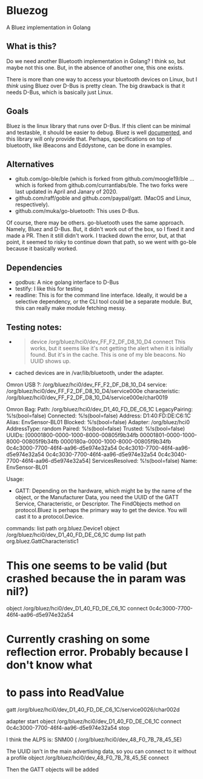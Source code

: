 # Bluezog

A Bluez implementation in Golang

## What is this?
Do we need another Bluetooth implementation in Golang? I think so, but maybe not this one. But, in the absence of another one, this one exists.

There is more than one way to access your bluetooth devices on Linux, but I *think* using Bluez over D-Bus is pretty clean. The big drawback is that it needs D-Bus, which is basically just Linux.

## Goals
Bluez is the linux library that runs over D-Bus. If this client can be minimal and testasble, it should be easier to debug. Bluez is well [documented](https://github.com/bluez/bluez), and this library will only provide that. Perhaps, specifications on top of bluetooth, like iBeacons and Eddystone, can be done in examples.

## Alternatives
 * gitub.com/go-ble/ble (which is forked from github.com/moogle19/ble ... which is forked from github.com/currantlabs/ble. The two forks were last updated in April and Janary of 2020.
 * github.com/raff/goble and github.com/paypal/gatt. (MacOS and Linux, respectively).
 * github.com/muka/go-bluetooth: This uses D-Bus.

Of course, there may be others. go-bluetooth uses the same approach. Namely, Bluez and D-Bus. But, it didn't work out of the box, so I fixed it and made a PR. Then it still didn't work. I tracked down the error, but, at that point, it seemed to risky to continue down that path, so we went with go-ble because it basically worked.

## Dependencies
 - godbus: A nice golang interface to D-Bus
 - testify: I like this for testing
 - readline: This is for the command line interface. Ideally, it would be a selective dependency, or the CLI tool could be a separate module. But, this can really make module fetching messy.
 
## Testing notes:
 - > device /org/bluez/hci0/dev_FF_F2_DF_D8_10_D4 connect
   This works, but it seems like it's not getting the alert when it is initially found. But it's in the cache. This is one of my ble beacons. No UUID shows up.
 - cached devices are in /var/lib/bluetooth, under the adapter. 
 
Omron USB ?:
/org/bluez/hci0/dev_FF_F2_DF_D8_10_D4
service:
/org/bluez/hci0/dev_FF_F2_DF_D8_10_D4/service000e
characteristic:
/org/bluez/hci0/dev_FF_F2_DF_D8_10_D4/service000e/char0019

Omron Bag:
Path: /org/bluez/hci0/dev_D1_40_FD_DE_C6_1C
LegacyPairing: %!s(bool=false)
Connected: %!s(bool=false)
Address: D1:40:FD:DE:C6:1C
Alias: EnvSensor-BL01
Blocked: %!s(bool=false)
Adapter: /org/bluez/hci0
AddressType: random
Paired: %!s(bool=false)
Trusted: %!s(bool=false)
UUIDs: [00001800-0000-1000-8000-00805f9b34fb 00001801-0000-1000-8000-00805f9b34fb 0000180a-0000-1000-8000-00805f9b34fb 0c4c3000-7700-46f4-aa96-d5e974e32a54 0c4c3010-7700-46f4-aa96-d5e974e32a54 0c4c3030-7700-46f4-aa96-d5e974e32a54 0c4c3040-7700-46f4-aa96-d5e974e32a54]
ServicesResolved: %!s(bool=false)
Name: EnvSensor-BL01

Usage:
 * GATT: Depending on the hardware, which might be by the name of the object, or the Manufacturer Data, you need the UUID of the GATT Service, Characteristic, or Descriptor. The FindObjects method on protocol.Bluez is perhaps the primary way to get the device. You will cast it to a protocol.Device.

commands:
list path org.bluez.Device1
object /org/bluez/hci0/dev_D1_40_FD_DE_C6_1C dump
list path org.bluez.GattCharacteristic1
# This one seems to be valid (but crashed because the in param was nil?)
object /org/bluez/hci0/dev_D1_40_FD_DE_C6_1C connect 0c4c3000-7700-46f4-aa96-d5e974e32a54
# Currently crashing on some reflection error. Probably because I don't know what
# to pass into ReadValue
gatt /org/bluez/hci0/dev_D1_40_FD_DE_C6_1C/service0026/char002d


adapter
start
object /org/bluez/hci0/dev_D1_40_FD_DE_C6_1C connect 0c4c3000-7700-46f4-aa96-d5e974e32a54
stop

I think the ALPS is:
 SNM00 ( /org/bluez/hci0/dev_48_F0_7B_78_45_5E)

The UUID isn't in the main advertising data, so you can connect to it without a profile
object /org/bluez/hci0/dev_48_F0_7B_78_45_5E connect

Then the GATT objects will be added

